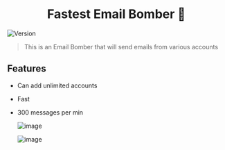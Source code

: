 <h1 align="center">Fastest Email Bomber 👋</h1>
<p>
  <img alt="Version" src="https://img.shields.io/badge/version-1.1-blue.svg?cacheSeconds=2592000" />

> This is an Email Bomber that will send emails from various accounts

  ## Features

- Can add unlimited accounts
- Fast
- 300 messages per min
  
   ![image](https://cdn.discordapp.com/attachments/1059160830576435201/1063297936911519784/68747470733a2f2f6d656469612e646973636f72646170702e6e65742f6174746163686d656e74732f3931393230343732313032343230343832302f3931393233363133363435373633333839322f436170747572652e706e67.png)

   ![image](https://cdn.discordapp.com/attachments/1059160830576435201/1063295797845827594/image.png)
